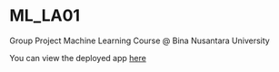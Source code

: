 # ML_LA01
Group Project Machine Learning Course @ Bina Nusantara University

You can view the deployed app [here](https://share.streamlit.io/jmkho/ml_la01/main/goldpredict_app.py)
